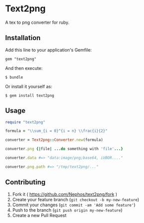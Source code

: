 # Text2png

A tex to png converter for ruby.

## Installation

Add this line to your application's Gemfile:

    gem "text2png"

And then execute:

    $ bundle

Or install it yourself as:

    $ gem install text2png

## Usage

```ruby
require "text2png"

formula = "\\sum_{i = 0}^{i = n} \\frac{i}{2}"

converter = Text2png::Converter.new(formula)

converter.png {|file| ...do something with 'file'...}

converter.data #=> "data:image/png;base64, iVBOR...."

converter.png.path #=> "/tmp/text2png/..."
```

## Contributing

1. Fork it ( https://github.com/Nephos/text2png/fork )
2. Create your feature branch (`git checkout -b my-new-feature`)
3. Commit your changes (`git commit -am 'Add some feature'`)
4. Push to the branch (`git push origin my-new-feature`)
5. Create a new Pull Request
